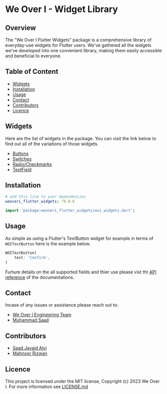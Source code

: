 # We Over I - Widget Library


## Overview

The "We Over I Flutter Widgets" package is a comprehensive library of everyday-use widgets for Flutter users. We've gathered all the widgets we've developed into one convenient library, making them easily accessible and beneficial to everyone.


## Table of Content
- [Widgets](#widgets)
- [Installation](#installation)
- [Usage](#usage)
- [Contact](#contact)
- [Contributors](#contributors)
- [Licence](#licence)


## Widgets
Here are the list of widgets in the package. You can visit the link below to find out all of the variations of those widgets.
- [Buttons](https://pub.dev/documentation/weoveri_flutter_widgets/latest/buttons/buttons-library.html)
- [Switches](https://pub.dev/documentation/weoveri_flutter_widgets/latest/switches/switches-library.html)
- [Radio/Checkmarks](https://pub.dev/documentation/weoveri_flutter_widgets/latest/radio_and_checkbox/radio_and_checkbox-library.html)
- [TextField](https://pub.dev/documentation/weoveri_flutter_widgets/latest/text_field/text_field-library.html)


## Installation

```yaml
# add this line to your dependencies
weoveri_flutter_widgets: ^0.0.6
```

```dart
import 'package:weoveri_flutter_widgets/woi_widgets.dart';
```

## Usage

As simple as using a Flutter's TextButton widget for example in terms of `WOITextButton` here is the example below.

```dart
WOITextButton(
    text: 'Confirm',
)
```

Furture details on the all supported fields and thier use please vist tht [API reference](https://pub.dev/documentation/weoveri_flutter_widgets/latest/) of the documentations.

## Contact
Incase of any issues or assistance please reach out to:
- [We Over I Engineering Team](mailto:tech@we-over-i.com)
- [Muhammad Saad](mailto:saad@we-over-i.com)

## Contributors
- [Saad Javaid Alvi](https://github.com/saadjavaidalvi)
- [Mahnoor Rizwan](mailto:mahnoor@we-over-i.com)

## Licence
This project is licensed under the MIT license, Copyright (c) 2023 We Over I. For more information see
[LICENSE.md](LICENSE)
